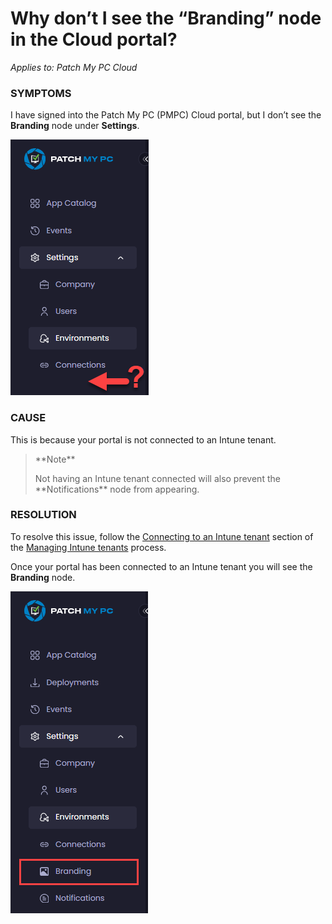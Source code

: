 # Why don’t I see the “Branding” node in the Cloud portal?

_Applies to: Patch My PC Cloud_

### SYMPTOMS

I have signed into the Patch My PC (PMPC) Cloud portal, but I don’t see the **Branding** node under **Settings**.

![No "Branding" node](/_images/image-(1570).png)

### CAUSE

This is because your portal is not connected to an Intune tenant.

> \*\*Note\*\*
>
> Not having an Intune tenant connected will also prevent the \*\*Notifications\*\* node from appearing.

### RESOLUTION

To resolve this issue, follow the [Connecting to an Intune tenant](../../cloud-administration/manage-your-environments-in-cloud/manage-cloud-intune-tenants.md#connecting-to-an-intune-tenant) section of the [Managing Intune tenants](../../cloud-administration/manage-your-environments-in-cloud/manage-cloud-intune-tenants.md) process.

Once your portal has been connected to an Intune tenant you will see the **Branding** node.

!["Branding" node is now visible](/_images/image-(1571).png)